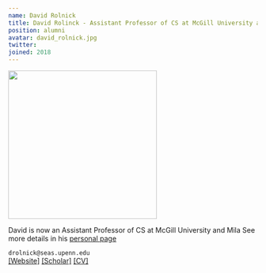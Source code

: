 ```yaml
---
name: David Rolnick
title: David Rolinck - Assistant Professor of CS at McGill University and Mila
position: alumni
avatar: david_rolnick.jpg
twitter:
joined: 2018
---
```


<img width="300" src="{{site.baseurl}}/images/people/{{page.avatar}}" data-action="zoom">

 David is now an Assistant Professor of CS at McGill University and Mila
 See more details in his [personal page](http://www.davidrolnick.com/)

<i class="fa fa-envelope-o"></i> `drolnick@seas.upenn.edu`<br>
<i class="fa fa-external-link"></i>
[[Website]](http://www.davidrolnick.com/)
[[Scholar]](https://scholar.google.com/citations?user=P_luG3cAAAAJ&hl=en)
[[CV]](https://www.dropbox.com/s/mur6d8n3j0ccc5s/Rolnick_CV.pdf?dl=0)
